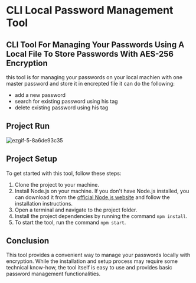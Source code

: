 # CLI Local Password Management Tool

## CLI Tool For Managing Your Passwords Using A Local File To Store Passwords With AES-256 Encryption

this tool is for managing your passwords on your local machien with one master password and store it in encrepted file it can do the following:

* add a new password
* search for existing password  using his tag
* delete existing password  using his tag 

##  Project Run

![ezgif-5-8a6de93c35](https://github.com/amrmousa1682/password-manager/assets/70464867/6cee15a7-12a6-44d3-80ff-2b7695d9441a)

## Project Setup

To get started with this tool, follow these steps:

1. Clone the project to your machine.
2. Install Node.js on your machine. If you don't have Node.js installed, you can download it from the [official Node.js website](https://nodejs.org/) and follow the installation instructions. 
3. Open a terminal and navigate to the project folder.
4. Install the project dependencies by running the command `npm install`.
5. To start the tool, run the command `npm start`.

## Conclusion

This tool provides a convenient way to manage your passwords locally with encryption. While the installation and setup process may require some technical know-how, the tool itself is easy to use and provides basic password management functionalities.
